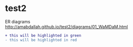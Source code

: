 # test2

ER diagrams  
http://amabdallah.github.io/test2/diagrams/01_WaMDaM.html

```diff
+ this will be highlighted in green
- this will be highlighted in red
```
